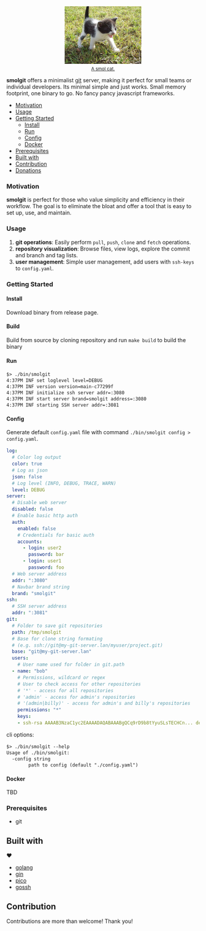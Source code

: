 <div style="text-align:center">
   <img src="assets/smol-kitten.jpg" alt="a smol cat by Ron whisky" width="200" />
   <br/>
   <small><a href="https://en.wiktionary.org/wiki/smol#/media/File:Kitten_(06)_by_Ron.jpg">A smol cat.</a></small>
</div>

**smolgit** offers a minimalist [git](https://git-scm.com/) server, making it perfect for small teams or individual developers. Its minimal simple and just works. Small memory footprint, one binary to go. No fancy pancy javascript frameworks.

<!-- toc -->
- [Motivation](#motivation)
- [Usage](#usage)
- [Getting Started](#getting-started)
  - [Install](#install)
  - [Run](#run)
  - [Config](#config)
  - [Docker](#docker)
- [Prerequisites](#prerequisites)
- [Built with](#built-with)
- [Contribution](#contribution)
- [Donations](#donations)
<!-- /toc -->

### Motivation
**smolgit** is perfect for those who value simplicity and efficiency in their workflow. The goal is to eliminate the bloat and offer a tool that is easy to set up, use, and maintain.

### Usage

1. **git operations**: Easily perform `pull`, `push`, `clone` and `fetch` operations.
1. **repository visualization**: Browse files, view logs, explore the commit and branch and tag lists.
1. **user management**: Simple user management, add users with `ssh-keys` to `config.yaml`.


### Getting Started

#### Install

Download binary from release page.

#### Build

Build from source by cloning repository and run `make build` to build the binary

#### Run

```shell
$> ./bin/smolgit
4:37PM INF set loglevel level=DEBUG
4:37PM INF version version=main-c77299f
4:37PM INF initialize ssh server addr=:3080
4:37PM INF start server brand=smolgit address=:3080
4:37PM INF starting SSH server addr=:3081
```

#### Config

Generate default `config.yaml` file with command `./bin/smolgit config > config.yaml`.

```yaml
log:
  # Color log output
  color: true
  # Log as json
  json: false
  # Log level (INFO, DEBUG, TRACE, WARN)
  level: DEBUG
server:
  # Disable web server
  disabled: false
  # Enable basic http auth
  auth:
    enabled: false
    # Credentials for basic auth
    accounts:
      - login: user2
        password: bar
      - login: user1
        password: foo
  # Web server address
  addr: ":3080"
  # Navbar brand string
  brand: "smolgit"
ssh:
  # SSH server address
  addr: ":3081"
git:
  # Folder to save git repositories
  path: /tmp/smolgit
  # Base for clone string formating
  # (e.g. ssh://git@my-git-server.lan/myuser/project.git)
  base: "git@my-git-server.lan"
  users:
    # User name used for folder in git.path
  - name: "bob"
    # Permissions, wildcard or regex
    # User to check access for other repositories
    # '*' - access for all repositories
    # 'admin' - access for admin's repositories
    # '(admin|billy)' - access for admin's and billy's repositories
    permissions: "*"
    keys:
    - ssh-rsa AAAAB3NzaC1yc2EAAAADAQABAAABgQCq9rD9b8tYyuSLsTECHCn... developer@mail.com
```

cli options:

```shell
$> ./bin/smolgit --help
Usage of ./bin/smolgit:
  -config string
        path to config (default "./config.yaml")
```

#### Docker

TBD

### Prerequisites

- git

## Built with

:heart:

- [golang](https://go.dev/)
- [gin](https://github.com/gin-gonic/gin)
- [pico](https://picocss.com/docs)
- [gossh](https://github.com/gliderlabs/ssh)

## Contribution

Contributions are more than welcome! Thank you!
